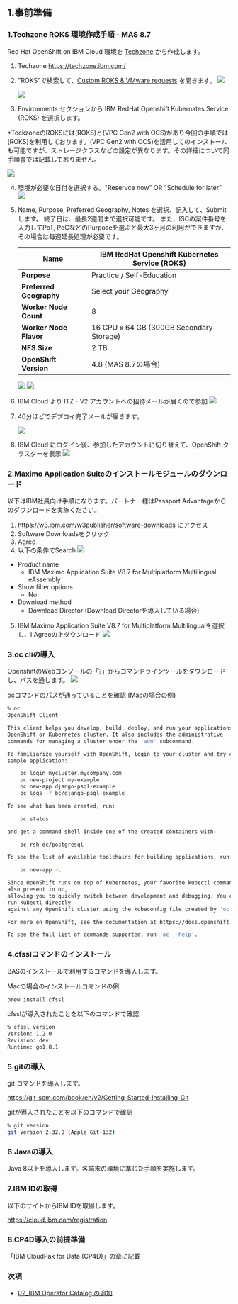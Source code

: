## 1.事前準備

### 1.Techzone ROKS 環境作成手順 - MAS 8.7

Red Hat OpenShift on IBM Cloud 環境を [Techzone](https://techzone.ibm.com/) から作成します。

1. Techzone https://techzone.ibm.com/ 

2. "ROKS"で検索して、[Custom ROKS & VMware requests](https://techzone.ibm.com/collection/custom-roks-vmware-requests) を開きます。
   ![](2022-04-20-08-26-10.png)

   ![](2022-04-20-08-26-41.png)

3. Environments セクションから IBM RedHat Openshift Kubernates Service (ROKS) を選択します。

*TeckzoneのROKSには(ROKS)と(VPC Gen2 with OCS)があり今回の手順では(ROKS)を利用しております。(VPC Gen2 with OCS)を活用してのインストールも可能ですが、ストレージクラスなどの設定が異なります。その詳細について同手順書では記載しておりません。
   
   ![](2022-04-20-08-27-43.png)

4. 環境が必要な日付を選択する。"Reservce now"  OR  "Schedule for later"
   ![](2022-04-20-08-28-27.png)

5. Name, Purpose, Preferred Geography, Notes を選択、記入して、Submitします。
   終了日は、最長2週間まで選択可能です。 また、ISCの案件番号を入力してPoT, PoCなどのPurposeを選ぶと最大3ヶ月の利用ができますが、その場合は毎週延長処理が必要です。

   | Name                    | IBM RedHat Openshift Kubernetes Service (ROKS) |
   | ----------------------- | ---------------------------------------------- |
   | **Purpose**             | Practice / Self-Education                      |
   | **Preferred Geography** | Select your Geography                          |
   | **Worker Node Count**   | 8                                              |
   | **Worker Node Flavor**  | 16 CPU x 64 GB (300GB Secondary Storage)                                |
   | **NFS Size**            | 2 TB                                           |
   | **OpenShift Version**   | 4.8 (MAS 8.7の場合)                        |

   ![](2022-04-27-11-29-40.png)
   ![](2022-04-20-08-30-27.png)

6. IBM Cloud より ITZ - V2 アカウントへの招待メールが届くので参加
   ![](2022-04-20-08-32-45.png)

7. 40分ほどでデプロイ完了メールが届きます。
   
   ![](2022-04-20-08-34-12.png)

8. IBM Cloud にログイン後、参加したアカウントに切り替えて、OpenShift クラスターを表示
   ![](2022-04-20-08-35-35.png)



### 2.Maximo Application Suiteのインストールモジュールのダウンロード

以下はIBM社員向け手順になります。パートナー様はPassport Advantageからのダウンロードを実施ください。

1. https://w3.ibm.com/w3publisher/software-downloads にアクセス
2. Software Downloadsをクリック
3. Agree
4. 以下の条件でSearch
![](Search.png)
- Product name
  - IBM Maximo Application Suite V8.7 for Multiplatform Multilingual eAssembly
- Show filter options
  - No
- Download method
  - Download Director (Download Directorを導入している場合)
5. IBM Maximo Application Suite V8.7 for Multiplatform Multilingualを選択し、I Agreeの上ダウンロード
![](2022-04-20-09-04-07.png)

### 3.oc cliの導入
OpenshiftのWebコンソールの「?」からコマンドラインツールをダウンロードし、パスを通します。
![](2022-04-10-14-02-10.png)


ocコマンドのパスが通っていることを確認 (Macの場合の例)
```bash
% oc
OpenShift Client

This client helps you develop, build, deploy, and run your applications on any
OpenShift or Kubernetes cluster. It also includes the administrative
commands for managing a cluster under the 'adm' subcommand.

To familiarize yourself with OpenShift, login to your cluster and try creating a
sample application:

    oc login mycluster.mycompany.com
    oc new-project my-example
    oc new-app django-psql-example
    oc logs -f bc/django-psql-example

To see what has been created, run:

    oc status

and get a command shell inside one of the created containers with:

    oc rsh dc/postgresql

To see the list of available toolchains for building applications, run:

    oc new-app -L

Since OpenShift runs on top of Kubernetes, your favorite kubectl commands are
also present in oc,
allowing you to quickly switch between development and debugging. You can also
run kubectl directly
against any OpenShift cluster using the kubeconfig file created by 'oc login'.

For more on OpenShift, see the documentation at https://docs.openshift.com.

To see the full list of commands supported, run 'oc --help'.
```

### 4.cfsslコマンドのインストール
BASのインストールで利用するコマンドを導入します。

Macの場合のインストールコマンドの例:
```bash
brew install cfssl
```

cfsslが導入されたことを以下のコマンドで確認

```bash
% cfssl version
Version: 1.2.0
Revision: dev
Runtime: go1.8.1
```

### 5.gitの導入
git コマンドを導入します。

https://git-scm.com/book/en/v2/Getting-Started-Installing-Git

gitが導入されたことを以下のコマンドで確認

```bash
% git version
git version 2.32.0 (Apple Git-132)
```

### 6.Javaの導入
Java 8以上を導入します。各端末の環境に準じた手順を実施します。

### 7.IBM IDの取得
以下のサイトからIBM IDを取得します。

https://cloud.ibm.com/registration

### 8.CP4D導入の前提準備
「IBM CloudPak for Data (CP4D)」の章に記載

### 次項
- [02_IBM Operator Catalog の追加](../02_isc/index.md)
